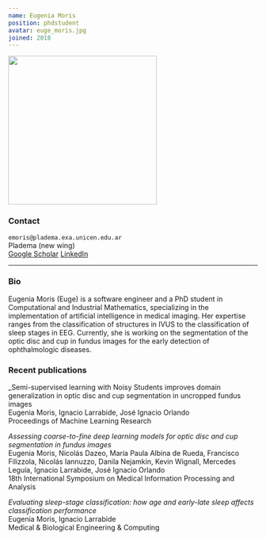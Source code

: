 ```yaml
---
name: Eugenia Moris
position: phdstudent
avatar: euge_moris.jpg
joined: 2018
---
```


<img width="300" src="{{site.baseurl}}/images/people/{{page.avatar}}" data-action="zoom">

### Contact

<i class="fa fa-envelope-o"></i>  `emoris@pladema.exa.unicen.edu.ar`<br>
<i class="fa fa-building"></i> Pladema (new wing) <br>
<i class="fa fa-bar-chart"></i> [Google Scholar](https://scholar.google.com/citations?hl=es&user=krc21eUAAAAJ)
<i class="fa fa-bar-chart"></i> [LinkedIn](https://www.linkedin.com/in/eugenia-moris-480a55162)

<hr>

### Bio

Eugenia Moris (Euge) is a software engineer and a PhD student in Computational and Industrial Mathematics, specializing in the implementation of artificial intelligence in medical imaging. Her expertise ranges from the classification of structures in IVUS to the classification of sleep stages in EEG. Currently, she is working on the segmentation of the optic disc and cup in fundus images for the early detection of ophthalmologic diseases.

### Recent publications

_Semi-supervised learning with Noisy Students improves domain generalization in optic disc and cup segmentation in uncropped fundus images<br>
Eugenia Moris, Ignacio Larrabide, José Ignacio Orlando<br>
Proceedings of Machine Learning Research

_Assessing coarse-to-fine deep learning models for optic disc and cup segmentation in fundus images_<br>
Eugenia Moris, Nicolás Dazeo, María Paula Albina de Rueda, Francisco Filizzola, Nicolás Iannuzzo, Danila Nejamkin, Kevin Wignall, Mercedes Leguía, Ignacio Larrabide, José Ignacio Orlando<br>
18th International Symposium on Medical Information Processing and Analysis

_Evaluating sleep-stage classification: how age and early-late sleep affects classification performance_<br>
Eugenia Moris, Ignacio Larrabide<br>
Medical & Biological Engineering & Computing
